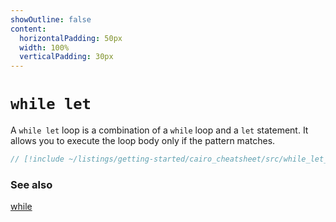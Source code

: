 ```yaml
---
showOutline: false
content:
  horizontalPadding: 50px
  width: 100%
  verticalPadding: 30px
---
```


# `while let`

A `while let` loop is a combination of a `while` loop and a `let` statement. It allows you to execute the loop body only if the pattern matches.

```rust
// [!include ~/listings/getting-started/cairo_cheatsheet/src/while_let_example.cairo:sheet]
```

### See also

[while](while.md)
